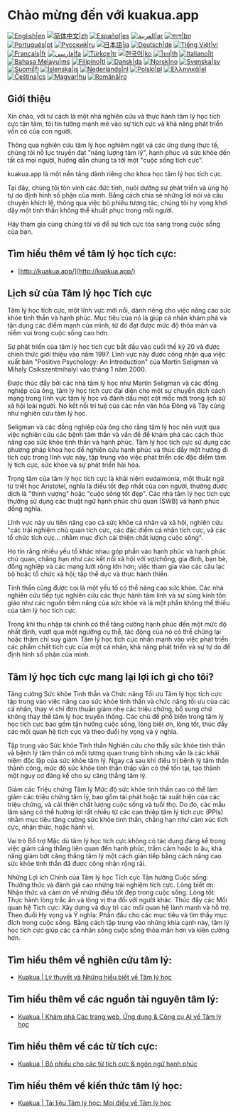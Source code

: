 # Chào mừng đến với kuakua.app

[![English|en](https://img.shields.io/badge/lang-en-green.svg)](README.md)
[![简体中文|zh](https://img.shields.io/badge/lang-zh-red.svg)](README.zh.md)
[![Español|es](https://img.shields.io/badge/lang-es-yellow.svg)](README.es.md)
[![العربية|ar](https://img.shields.io/badge/lang-ar-lightgrey.svg)](README.ar.md)
[![বাংলা|bn](https://img.shields.io/badge/lang-bn-blue.svg)](README.bn.md)
[![Português|pt](https://img.shields.io/badge/lang-pt-brightgreen.svg)](README.pt.md)
[![Русский|ru](https://img.shields.io/badge/lang-ru-darkblue.svg)](README.ru.md)
[![日本語|ja](https://img.shields.io/badge/lang-ja-orange.svg)](README.ja.md)
[![Deutsch|de](https://img.shields.io/badge/lang-de-black.svg)](README.de.md)
[![Tiếng Việt|vi](https://img.shields.io/badge/lang-vi-darkgreen.svg)](README.vi.md)
[![Français|fr](https://img.shields.io/badge/lang-fr-blue.svg)](README.fr.md)
[![فارسی|fa](https://img.shields.io/badge/lang-fa-purple.svg)](README.fa.md)
[![Türkçe|tr](https://img.shields.io/badge/lang-tr-darkred.svg)](README.tr.md)
[![한국어|ko](https://img.shields.io/badge/lang-ko-cyan.svg)](README.ko.md)
[![ไทย|th](https://img.shields.io/badge/lang-th-gold.svg)](README.th.md)
[![Italiano|it](https://img.shields.io/badge/lang-it-darkorange.svg)](README.it.md)
[![Bahasa Melayu|ms](https://img.shields.io/badge/lang-ms-teal.svg)](README.ms.md)
[![Filipino|tl](https://img.shields.io/badge/lang-tl-pink.svg)](README.tl.md)
[![Dansk|da](https://img.shields.io/badge/lang-da-darkblue.svg)](README.da.md)
[![Norsk|no](https://img.shields.io/badge/lang-no-lightblue.svg)](README.no.md)
[![Svenska|sv](https://img.shields.io/badge/lang-sv-darkgreen.svg)](README.sv.md)
[![Suomi|fi](https://img.shields.io/badge/lang-fi-blue.svg)](README.fi.md)
[![Íslenska|is](https://img.shields.io/badge/lang-is-darkred.svg)](README.is.md)
[![Nederlands|nl](https://img.shields.io/badge/lang-nl-orange.svg)](README.nl.md)
[![Polski|pl](https://img.shields.io/badge/lang-pl-purple.svg)](README.pl.md)
[![Ελληνικά|el](https://img.shields.io/badge/lang-el-lightblue.svg)](README.el.md)
[![Čeština|cs](https://img.shields.io/badge/lang-cs-darkblue.svg)](README.cs.md)
[![Magyar|hu](https://img.shields.io/badge/lang-hu-red.svg)](README.hu.md)
[![Română|ro](https://img.shields.io/badge/lang-ro-green.svg)](README.ro.md)

## Giới thiệu

Xin chào, với tư cách là một nhà nghiên cứu và thực hành tâm lý học tích cực tận tâm, tôi tin tưởng mạnh mẽ vào sự tích cực và khả năng phát triển vốn có của con người.

Thông qua nghiên cứu tâm lý học nghiêm ngặt và các ứng dụng thực tế, chúng tôi nỗ lực truyền đạt "năng lượng tâm lý", hạnh phúc và sức khỏe đến tất cả mọi người, hướng dẫn chúng ta tới một "cuộc sống tích cực".

kuakua.app là một nền tảng dành riêng cho khoa học tâm lý học tích cực.

Tại đây, chúng tôi tôn vinh các đức tính, nuôi dưỡng sự phát triển và ủng hộ tự do định hình số phận của mình. Bằng cách chia sẻ những lời nói và câu chuyện khích lệ, thông qua việc bỏ phiếu tương tác, chúng tôi hy vọng khơi dậy một tinh thần không thể khuất phục trong mỗi người.

Hãy tham gia cùng chúng tôi và để sự tích cực tỏa sáng trong cuộc sống của bạn.

## Tìm hiểu thêm về tâm lý học tích cực:

- [http://kuakua.app/](http://kuakua.app/)

## Lịch sử của Tâm lý học Tích cực

Tâm lý học tích cực, một lĩnh vực mới nổi, dành riêng cho việc nâng cao sức khỏe tinh thần và hạnh phúc. Mục tiêu của nó là giúp cá nhân khám phá và tận dụng các điểm mạnh của mình, từ đó đạt được mức độ thỏa mãn và niềm vui trong cuộc sống cao hơn.

Sự phát triển của tâm lý học tích cực bắt đầu vào cuối thế kỷ 20 và được chính thức giới thiệu vào năm 1997. Lĩnh vực này được công nhận qua việc xuất bản "Positive Psychology: An Introduction" của Martin Seligman và Mihaly Csikszentmihalyi vào tháng 1 năm 2000.

Được thúc đẩy bởi các nhà tâm lý học như Martin Seligman và các đồng nghiệp của ông, tâm lý học tích cực đại diện cho một sự chuyển dịch cách mạng trong lĩnh vực tâm lý học và đánh dấu một cột mốc mới trong lịch sử xã hội loài người. Nó kết nối trí tuệ của các nền văn hóa Đông và Tây cũng như nghiên cứu tâm lý học.

Seligman và các đồng nghiệp của ông cho rằng tâm lý học nên vượt qua việc nghiên cứu các bệnh tâm thần và vấn đề để khám phá các cách thức nâng cao sức khỏe tinh thần và hạnh phúc. Tâm lý học tích cực sử dụng các phương pháp khoa học để nghiên cứu hạnh phúc và thúc đẩy một hướng đi tích cực trong lĩnh vực này, tập trung vào việc phát triển các đặc điểm tâm lý tích cực, sức khỏe và sự phát triển hài hòa.

Trọng tâm của tâm lý học tích cực là khái niệm eudaimonia, một thuật ngữ từ triết học Aristotel, nghĩa là điều tốt đẹp nhất của con người, thường được dịch là "thịnh vượng" hoặc "cuộc sống tốt đẹp". Các nhà tâm lý học tích cực thường sử dụng các thuật ngữ hạnh phúc chủ quan (SWB) và hạnh phúc đồng nghĩa.

Lĩnh vực này ưu tiên nâng cao cả sức khỏe cá nhân và xã hội, nghiên cứu "các trải nghiệm chủ quan tích cực, các đặc điểm cá nhân tích cực, và các tổ chức tích cực... nhằm mục đích cải thiện chất lượng cuộc sống".

Họ tin rằng nhiều yếu tố khác nhau góp phần vào hạnh phúc và hạnh phúc chủ quan, chẳng hạn như các kết nối xã hội với vợ/chồng, gia đình, bạn bè, đồng nghiệp và các mạng lưới rộng lớn hơn; việc tham gia vào các câu lạc bộ hoặc tổ chức xã hội; tập thể dục và thực hành thiền.

Tinh thần cũng được coi là một yếu tố có thể nâng cao sức khỏe. Các nhà nghiên cứu tiếp tục nghiên cứu các thực hành tâm linh và sự sùng kính tôn giáo như các nguồn tiềm năng của sức khỏe và là một phần không thể thiếu của tâm lý học tích cực.

Trong khi thu nhập tài chính có thể tăng cường hạnh phúc đến một mức độ nhất định, vượt qua một ngưỡng cụ thể, tác động của nó có thể chững lại hoặc thậm chí suy giảm. Tâm lý học tích cực nhấn mạnh vào việc phát triển các phẩm chất tích cực của một cá nhân, khả năng phát triển và sự tự do để định hình số phận của mình.

## Tâm lý học tích cực mang lại lợi ích gì cho tôi?

Tăng cường Sức khỏe Tinh thần và Chức năng Tối ưu Tâm lý học tích cực tập trung vào việc nâng cao sức khỏe tinh thần và chức năng tối ưu của các cá nhân, thay vì chỉ đơn thuần giảm nhẹ các triệu chứng, bổ sung chứ không thay thế tâm lý học truyền thống. Các chủ đề phổ biến trong tâm lý học tích cực bao gồm tận hưởng cuộc sống, lòng biết ơn, lòng tốt, thúc đẩy các mối quan hệ tích cực và theo đuổi hy vọng và ý nghĩa.

Tập trung vào Sức khỏe Tinh thần Nghiên cứu cho thấy sức khỏe tinh thần và bệnh lý tâm thần có mối tương quan trung bình nhưng vẫn là các khái niệm độc lập của sức khỏe tâm lý. Ngay cả sau khi điều trị bệnh lý tâm thần thành công, mức độ sức khỏe tinh thần thấp vẫn có thể tồn tại, tạo thành một nguy cơ đáng kể cho sự căng thẳng tâm lý.

Giảm các Triệu chứng Tâm lý Mức độ sức khỏe tinh thần cao có thể làm giảm các triệu chứng tâm lý, bao gồm tái phát hoặc tái xuất hiện của các triệu chứng, và cải thiện chất lượng cuộc sống và tuổi thọ. Do đó, các mẫu lâm sàng có thể hưởng lợi rất nhiều từ các can thiệp tâm lý tích cực (PPIs) nhằm mục tiêu tăng cường sức khỏe tinh thần, chẳng hạn như cảm xúc tích cực, nhận thức, hoặc hành vi.

Vai trò Bổ trợ Mặc dù tâm lý học tích cực không có tác dụng đáng kể trong việc giảm căng thẳng liên quan đến hạnh phúc, trầm cảm hoặc lo âu, khả năng giảm bớt căng thẳng tâm lý một cách gián tiếp bằng cách nâng cao sức khỏe tinh thần đã được công nhận rộng rãi.

Những Lợi ích Chính của Tâm lý học Tích cực Tận hưởng Cuộc sống: Thưởng thức và đánh giá cao những trải nghiệm tích cực. Lòng biết ơn: Nhận thức và cảm ơn về những điều tốt đẹp trong cuộc sống. Lòng tốt: Thực hành lòng trắc ẩn và lòng vị tha đối với người khác. Thúc đẩy các Mối quan hệ Tích cực: Xây dựng và duy trì các mối quan hệ lành mạnh và hỗ trợ. Theo đuổi Hy vọng và Ý nghĩa: Phấn đấu cho các mục tiêu và tìm thấy mục đích trong cuộc sống. Bằng cách tập trung vào những khía cạnh này, tâm lý học tích cực giúp các cá nhân sống cuộc sống thỏa mãn hơn và kiên cường hơn.

## Tìm hiểu thêm về nghiên cứu tâm lý:

- [Kuakua | Lý thuyết và Những hiểu biết về Tâm lý học](http://kuakua.app/theories-insights)

## Tìm hiểu thêm về các nguồn tài nguyên tâm lý:

- [Kuakua | Khám phá Các trang web, Ứng dụng & Công cụ AI về Tâm lý học](http://kuakua.app/explore)

## Tìm hiểu thêm về các từ tích cực:

- [Kuakua | Bỏ phiếu cho các từ tích cực & ngôn ngữ hạnh phúc](http://kuakua.app/vote)

## Tìm hiểu thêm về kiến thức tâm lý học:

- [Kuakua | Tài liệu Tâm lý học: Mọi điều về Tâm lý học](http://kuakua.app/docs)
